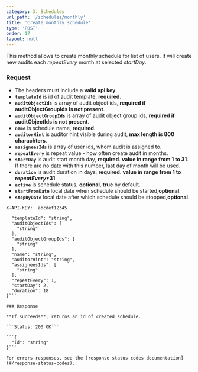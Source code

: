 ```yaml
---
category: 3. Schedules
url_path: '/schedules/monthly'
title: 'Create monthly schedule'
type: 'POST'
order: 17
layout: null
---
```


This method allows to create monthly schedule for list of users. It will create new audits each *repeatEvery* month at selected *startDay*.

### Request
* The headers must include a **valid api key**.
* **`templateId`** is id of audit template, **required**.
* **`auditObjectIds`** is array of audit object ids, **required if auditObjectGroupIds is not present**.
* **`auditObjectGroupIds`** is array of audit object group ids, **required if auditObjectIds is not present**.
* **`name`** is schedule name, **required**.
* **`auditorHint`** is auditor hint visible during audit, **max length is 800 charachters**.
* **`assigneesIds`** is array of user ids, whom audit is assigned to.
* **`repeatEvery`** is repeat value - how often create audit in months. 
* **`startDay`** is audit start month day, **required**. **value in range from 1 to 31**. If there are no date with this number, last day of month will be used.
* **`duration`** is audit duration in days, **required**. **value in range from 1 to *repeatEvery*\*31**
* **`active`** is schedule status, **optional**, **true** by default.
* **`startFromDate`** local date when schedule should be started,**optional**.
* **`stopByDate`** local date after which schedule should be stopped,**optional**.

```X-API-KEY:  abcdef12345```
```{
  "templateId": "string",
  "auditObjectIds": [
    "string"
  ],
  "auditObjectGroupIds": [
    "string"
  ],
  "name": "string",
  "auditorHint": "string",
  "assigneesIds": [
    "string"
  ],
  "repeatEvery": 1,
  "startDay": 2,
  "duration": 18
}```

### Response

**If succeeds**, returns an id of created schedule.

```Status: 200 OK```

```{
  "id": "string"
}```

For errors responses, see the [response status codes documentation](#/response-status-codes).

